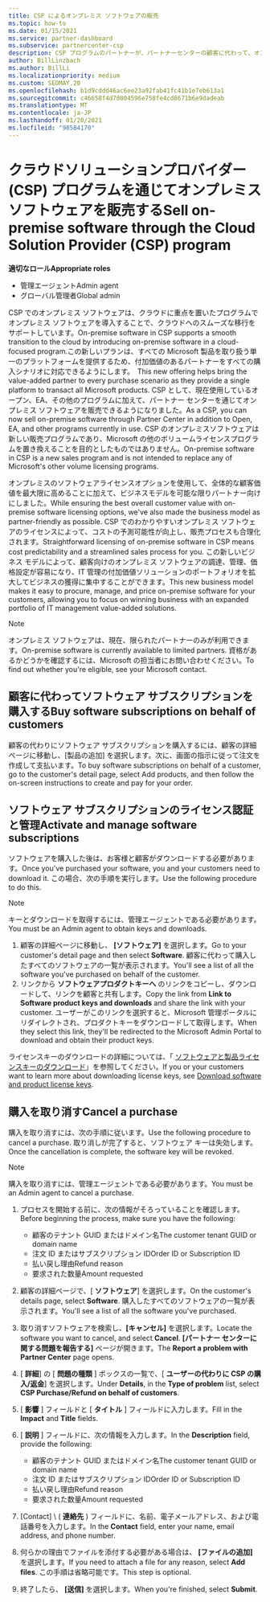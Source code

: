 ```yaml
---
title: CSP によるオンプレミス ソフトウェアの販売
ms.topic: how-to
ms.date: 01/15/2021
ms.service: partner-dashboard
ms.subservice: partnercenter-csp
description: CSP プログラムのパートナーが、パートナーセンターの顧客に代わって、オンプレミスのソフトウェアサブスクリプションを購入、管理、販売、キャンセルする方法について説明します。
author: BillLinzbach
ms.author: BillLi
ms.localizationpriority: medium
ms.custom: SEOMAY.20
ms.openlocfilehash: b1d9cddd46ac6ee23a92fab41fc41b1e7eb613a1
ms.sourcegitcommit: c46658f4d70004596e758fe4cd8671b6e9dadeab
ms.translationtype: MT
ms.contentlocale: ja-JP
ms.lasthandoff: 01/20/2021
ms.locfileid: "98584170"
---
```

# <a name="sell-on-premise-software-through-the-cloud-solution-provider-csp-program"></a><span data-ttu-id="c8331-103">クラウドソリューションプロバイダー (CSP) プログラムを通じてオンプレミスソフトウェアを販売する</span><span class="sxs-lookup"><span data-stu-id="c8331-103">Sell on-premise software through the Cloud Solution Provider (CSP) program</span></span>

<span data-ttu-id="c8331-104">**適切なロール**</span><span class="sxs-lookup"><span data-stu-id="c8331-104">**Appropriate roles**</span></span>

- <span data-ttu-id="c8331-105">管理エージェント</span><span class="sxs-lookup"><span data-stu-id="c8331-105">Admin agent</span></span>
- <span data-ttu-id="c8331-106">グローバル管理者</span><span class="sxs-lookup"><span data-stu-id="c8331-106">Global admin</span></span>

<span data-ttu-id="c8331-107">CSP でのオンプレミス ソフトウェアは、クラウドに重点を置いたプログラムでオンプレミス ソフトウェアを導入することで、クラウドへのスムーズな移行をサポートしています。</span><span class="sxs-lookup"><span data-stu-id="c8331-107">On-premise software in CSP supports a smooth transition to the cloud by introducing on-premise software in a cloud-focused program.</span></span><span data-ttu-id="c8331-108">この新しいプランは、すべての Microsoft 製品を取り扱う単一のプラットフォームを提供するため、付加価値のあるパートナーをすべての購入シナリオに対応できるようにします。</span><span class="sxs-lookup"><span data-stu-id="c8331-108">  This new offering helps bring the value-added partner to every purchase scenario as they provide a single platform to transact all Microsoft products.</span></span> <span data-ttu-id="c8331-109">CSP として、現在使用しているオープン、EA、その他のプログラムに加えて、パートナー センターを通じてオンプレミス ソフトウェアを販売できるようになりました。</span><span class="sxs-lookup"><span data-stu-id="c8331-109">As a CSP, you can now sell on-premise software through Partner Center in addition to Open, EA, and other programs currently in use.</span></span> <span data-ttu-id="c8331-110">CSP のオンプレミスソフトウェアは新しい販売プログラムであり、Microsoft の他のボリュームライセンスプログラムを置き換えることを目的としたものではありません。</span><span class="sxs-lookup"><span data-stu-id="c8331-110">On-premise software in CSP is a new sales program and is not intended to replace any of Microsoft's other volume licensing programs.</span></span> 
 
<span data-ttu-id="c8331-111">オンプレミスのソフトウェアライセンスオプションを使用して、全体的な顧客価値を最大限に高めることに加えて、ビジネスモデルを可能な限りパートナー向けにしました。</span><span class="sxs-lookup"><span data-stu-id="c8331-111">While ensuring the best overall customer value with on-premise software licensing options, we've also made the business model as partner-friendly as possible.</span></span> <span data-ttu-id="c8331-112">CSP でのわかりやすいオンプレミス ソフトウェアのライセンスによって、コストの予測可能性が向上し、販売プロセスも合理化されます。</span><span class="sxs-lookup"><span data-stu-id="c8331-112">Straightforward licensing of on-premise software in CSP means cost predictability and a streamlined sales process for you.</span></span> <span data-ttu-id="c8331-113">この新しいビジネス モデルによって、顧客向けのオンプレミス ソフトウェアの調達、管理、価格設定が容易になり、IT 管理の付加価値ソリューションのポートフォリオを拡大してビジネスの獲得に集中することができます。</span><span class="sxs-lookup"><span data-stu-id="c8331-113">This new business model makes it easy to procure, manage, and price on-premise software for your customers, allowing you to focus on winning business with an expanded portfolio of IT management value-added solutions.</span></span> 

>[!NOTE]
><span data-ttu-id="c8331-114">オンプレミス ソフトウェアは、現在、限られたパートナーのみが利用できます。</span><span class="sxs-lookup"><span data-stu-id="c8331-114">On-premise software is currently available to limited partners.</span></span> <span data-ttu-id="c8331-115">資格があるかどうかを確認するには、Microsoft の担当者にお問い合わせください。</span><span class="sxs-lookup"><span data-stu-id="c8331-115">To find out whether you're eligible, see your Microsoft contact.</span></span> 


## <a name="buy-software-subscriptions-on-behalf-of-customers"></a><span data-ttu-id="c8331-116">顧客に代わってソフトウェア サブスクリプションを購入する</span><span class="sxs-lookup"><span data-stu-id="c8331-116">Buy software subscriptions on behalf of customers</span></span>

<span data-ttu-id="c8331-117">顧客の代わりにソフトウェア サブスクリプションを購入するには、顧客の詳細ページに移動し、[製品の追加] を選択します。次に、画面の指示に従って注文を作成して支払います。</span><span class="sxs-lookup"><span data-stu-id="c8331-117">To buy software subscriptions on behalf of a customer, go to the customer's detail page, select Add products, and then follow the on-screen instructions to create and pay for your order.</span></span>

## <a name="activate-and-manage-software-subscriptions"></a><span data-ttu-id="c8331-118">ソフトウェア サブスクリプションのライセンス認証と管理</span><span class="sxs-lookup"><span data-stu-id="c8331-118">Activate and manage software subscriptions</span></span>

<span data-ttu-id="c8331-119">ソフトウェアを購入した後は、お客様と顧客がダウンロードする必要があります。</span><span class="sxs-lookup"><span data-stu-id="c8331-119">Once you've purchased your software, you and your customers need to download it.</span></span> <span data-ttu-id="c8331-120">この場合、次の手順を実行します。</span><span class="sxs-lookup"><span data-stu-id="c8331-120">Use the following procedure to do this.</span></span> 

>[!NOTE]
><span data-ttu-id="c8331-121">キーとダウンロードを取得するには、管理エージェントである必要があります。</span><span class="sxs-lookup"><span data-stu-id="c8331-121">You must be an Admin agent to obtain keys and downloads.</span></span>

1. <span data-ttu-id="c8331-122">顧客の詳細ページに移動し、 **[ソフトウェア]** を選択します。</span><span class="sxs-lookup"><span data-stu-id="c8331-122">Go to your customer's detail page and then select **Software**.</span></span> <span data-ttu-id="c8331-123">顧客に代わって購入したすべてのソフトウェアの一覧が表示されます。</span><span class="sxs-lookup"><span data-stu-id="c8331-123">You'll see a list of all the software you've purchased on behalf of the customer.</span></span>
2. <span data-ttu-id="c8331-124">リンクから **ソフトウェアプロダクトキーへ** のリンクをコピーし、ダウンロードして、リンクを顧客と共有します。</span><span class="sxs-lookup"><span data-stu-id="c8331-124">Copy the link from **Link to Software product keys and downloads** and share the link with your customer.</span></span> <span data-ttu-id="c8331-125">ユーザーがこのリンクを選択すると、Microsoft 管理ポータルにリダイレクトされ、プロダクトキーをダウンロードして取得します。</span><span class="sxs-lookup"><span data-stu-id="c8331-125">When they select this link, they'll be redirected to the Microsoft Admin Portal to download and obtain their product keys.</span></span>

<span data-ttu-id="c8331-126">ライセンスキーのダウンロードの詳細については、「 [ソフトウェアと製品ライセンスキーのダウンロード](https://go.microsoft.com/fwlink/p/?linkid=2152525)」を参照してください。</span><span class="sxs-lookup"><span data-stu-id="c8331-126">If you or your customers want to learn more about downloading license keys, see [Download software and product license keys](https://go.microsoft.com/fwlink/p/?linkid=2152525).</span></span>

## <a name="cancel-a-purchase"></a><span data-ttu-id="c8331-127">購入を取り消す</span><span class="sxs-lookup"><span data-stu-id="c8331-127">Cancel a purchase</span></span>

<span data-ttu-id="c8331-128">購入を取り消すには、次の手順に従います。</span><span class="sxs-lookup"><span data-stu-id="c8331-128">Use the following procedure to cancel a purchase.</span></span> <span data-ttu-id="c8331-129">取り消しが完了すると、ソフトウェア キーは失効します。</span><span class="sxs-lookup"><span data-stu-id="c8331-129">Once the cancellation is complete, the software key will be revoked.</span></span> 

>[!NOTE]
><span data-ttu-id="c8331-130">購入を取り消すには、管理エージェントである必要があります。</span><span class="sxs-lookup"><span data-stu-id="c8331-130">You must be an Admin agent to cancel a purchase.</span></span> 

1.  <span data-ttu-id="c8331-131">プロセスを開始する前に、次の情報がそろっていることを確認します。</span><span class="sxs-lookup"><span data-stu-id="c8331-131">Before beginning the process, make sure you have the following:</span></span> 
    - <span data-ttu-id="c8331-132">顧客のテナント GUID またはドメイン名</span><span class="sxs-lookup"><span data-stu-id="c8331-132">The customer tenant GUID or domain name</span></span>
    - <span data-ttu-id="c8331-133">注文 ID またはサブスクリプション ID</span><span class="sxs-lookup"><span data-stu-id="c8331-133">Order ID or Subscription ID</span></span>
    - <span data-ttu-id="c8331-134">払い戻し理由</span><span class="sxs-lookup"><span data-stu-id="c8331-134">Refund reason</span></span>
    - <span data-ttu-id="c8331-135">要求された数量</span><span class="sxs-lookup"><span data-stu-id="c8331-135">Amount requested</span></span>

2.  <span data-ttu-id="c8331-136">顧客の詳細ページで、[ **ソフトウェア**] を選択します。</span><span class="sxs-lookup"><span data-stu-id="c8331-136">On the customer's details page, select **Software**.</span></span> <span data-ttu-id="c8331-137">購入したすべてのソフトウェアの一覧が表示されます。</span><span class="sxs-lookup"><span data-stu-id="c8331-137">You'll see a list of all the software you've purchased.</span></span> 

3.  <span data-ttu-id="c8331-138">取り消すソフトウェアを検索し、**[キャンセル]** を選択します。</span><span class="sxs-lookup"><span data-stu-id="c8331-138">Locate the software you want to cancel, and select **Cancel**.</span></span> <span data-ttu-id="c8331-139">**[パートナー センターに関する問題を報告する]** ページが開きます。</span><span class="sxs-lookup"><span data-stu-id="c8331-139">The **Report a problem with Partner Center** page opens.</span></span> 

4.  <span data-ttu-id="c8331-140">[ **詳細**] の [ **問題の種類** ] ボックスの一覧で、[ **ユーザーの代わりに CSP の購入/返金**] を選択します。</span><span class="sxs-lookup"><span data-stu-id="c8331-140">Under **Details**, in the **Type of problem** list, select **CSP Purchase/Refund on behalf of customers**.</span></span>

5.  <span data-ttu-id="c8331-141">[ **影響** ] フィールドと [ **タイトル** ] フィールドに入力します。</span><span class="sxs-lookup"><span data-stu-id="c8331-141">Fill in the **Impact** and **Title** fields.</span></span> 

6.  <span data-ttu-id="c8331-142">[ **説明** ] フィールドに、次の情報を入力します。</span><span class="sxs-lookup"><span data-stu-id="c8331-142">In the **Description** field, provide the following:</span></span> 
    -   <span data-ttu-id="c8331-143">顧客のテナント GUID またはドメイン名</span><span class="sxs-lookup"><span data-stu-id="c8331-143">The customer tenant GUID or domain name</span></span>
    -   <span data-ttu-id="c8331-144">注文 ID またはサブスクリプション ID</span><span class="sxs-lookup"><span data-stu-id="c8331-144">Order ID or Subscription ID</span></span>
    -   <span data-ttu-id="c8331-145">払い戻し理由</span><span class="sxs-lookup"><span data-stu-id="c8331-145">Refund reason</span></span>
    -   <span data-ttu-id="c8331-146">要求された数量</span><span class="sxs-lookup"><span data-stu-id="c8331-146">Amount requested</span></span>

7.  <span data-ttu-id="c8331-147">[Contact] \ ( **連絡先** \) フィールドに、名前、電子メールアドレス、および電話番号を入力します。</span><span class="sxs-lookup"><span data-stu-id="c8331-147">In the **Contact** field, enter your name, email address, and phone number.</span></span> 

8.  <span data-ttu-id="c8331-148">何らかの理由でファイルを添付する必要がある場合は、 **[ファイルの追加]** を選択します。</span><span class="sxs-lookup"><span data-stu-id="c8331-148">If you need to attach a file for any reason, select **Add files**.</span></span> <span data-ttu-id="c8331-149">この手順は省略可能です。</span><span class="sxs-lookup"><span data-stu-id="c8331-149">This step is optional.</span></span> 

9.  <span data-ttu-id="c8331-150">終了したら、 **[送信]** を選択します。</span><span class="sxs-lookup"><span data-stu-id="c8331-150">When you're finished, select **Submit**.</span></span>